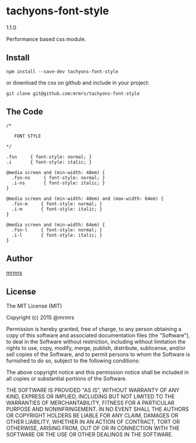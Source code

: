# tachyons-font-style
1.1.0

Performance based css module.

## Install
```
npm install --save-dev tachyons-font-style
```

or download the css on github and include in your project:

```
git clone git@github.com:mrmrs/tachyons-font-style
```

## The Code
```
/*

   FONT STYLE

*/

.fsn     { font-style: normal; }
.i       { font-style: italic; }

@media screen and (min-width: 48em) {
  .fsn-ns     { font-style: normal; }
  .i-ns       { font-style: italic; }
}

@media screen and (min-width: 48em) and (max-width: 64em) {
  .fsn-m     { font-style: normal; }
  .i-m       { font-style: italic; }
}

@media screen and (min-width: 64em) {
  .fsn-l     { font-style: normal; }
  .i-l       { font-style: italic; }
}

```

## Author

[mrmrs](http://mrmrs.io)

## License

The MIT License (MIT)

Copyright (c) 2015 @mrmrs

Permission is hereby granted, free of charge, to any person obtaining a copy
of this software and associated documentation files (the "Software"), to deal
in the Software without restriction, including without limitation the rights
to use, copy, modify, merge, publish, distribute, sublicense, and/or sell
copies of the Software, and to permit persons to whom the Software is
furnished to do so, subject to the following conditions:

The above copyright notice and this permission notice shall be included in
all copies or substantial portions of the Software.

THE SOFTWARE IS PROVIDED "AS IS", WITHOUT WARRANTY OF ANY KIND, EXPRESS OR
IMPLIED, INCLUDING BUT NOT LIMITED TO THE WARRANTIES OF MERCHANTABILITY,
FITNESS FOR A PARTICULAR PURPOSE AND NONINFRINGEMENT. IN NO EVENT SHALL THE
AUTHORS OR COPYRIGHT HOLDERS BE LIABLE FOR ANY CLAIM, DAMAGES OR OTHER
LIABILITY, WHETHER IN AN ACTION OF CONTRACT, TORT OR OTHERWISE, ARISING FROM,
OUT OF OR IN CONNECTION WITH THE SOFTWARE OR THE USE OR OTHER DEALINGS IN
THE SOFTWARE.

